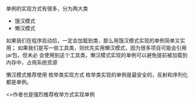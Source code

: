 单例的实现方式有很多，分为两大类
* 饿汉模式
* 懒汉模式

如果我们在程序启动后，一定会加载到类，那么用饿汉模式实现的单例简单又实用；
如果我们是写一些工具类，则优先实用懒汉模式，因为很多项目可能会引用jar包，但未必
会使用到这个工具类，懒汉模式实现的单例可以避免提前被加载到内存中，占用系统资源

懒汉模式推荐使用 枚举类实现方式
枚举类实现的单例是最安全的，反射和序列化都是单例。

<<Effective Java>>作者也是强烈推荐枚举方式实现单例